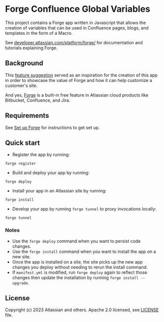 # Forge Confluence Global Variables

This project contains a Forge app written in Javascript that allows the creation of variables that can be used in Confluence pages, blogs, and templates in the form of a Macro.

See [developer.atlassian.com/platform/forge/](https://developer.atlassian.com/platform/forge) for documentation and tutorials explaining Forge.

## Background
This [feature suggestion](https://jira.atlassian.com/browse/CONFCLOUD-3999) served as an inspiration for the creation of this app in order to showcase
the value of Forge and how it can help customize a customer's site.

And yes, [Forge](https://developer.atlassian.com/platform/forge/) is a built-in free feature in Atlassian cloud products like Bitbucket, Confluence, and Jira.


## Requirements

See [Set up Forge](https://developer.atlassian.com/platform/forge/set-up-forge/) for instructions to get set up.

## Quick start

- Register the app by running:
```
forge register
```  

- Build and deploy your app by running:
```
forge deploy
```

- Install your app in an Atlassian site by running:
```
forge install
```

- Develop your app by running `forge tunnel` to proxy invocations locally:
```
forge tunnel
```

### Notes
- Use the `forge deploy` command when you want to persist code changes.
- Use the `forge install` command when you want to install the app on a new site.
- Once the app is installed on a site, the site picks up the new app changes you deploy without needing to rerun the install command.
- If `manifest.yml` is modified, run `forge deploy` again to reflect those changes then update the installation by running `forge install --upgrade`.

## License

Copyright (c) 2023 Atlassian and others.
Apache 2.0 licensed, see [LICENSE](LICENSE) file.